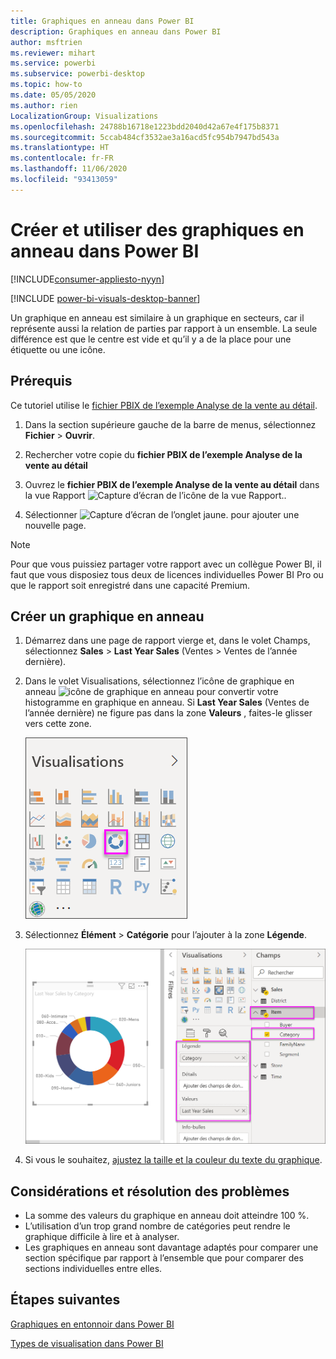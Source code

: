 ```yaml
---
title: Graphiques en anneau dans Power BI
description: Graphiques en anneau dans Power BI
author: msftrien
ms.reviewer: mihart
ms.service: powerbi
ms.subservice: powerbi-desktop
ms.topic: how-to
ms.date: 05/05/2020
ms.author: rien
LocalizationGroup: Visualizations
ms.openlocfilehash: 24788b16718e1223bdd2040d42a67e4f175b8371
ms.sourcegitcommit: 5ccab484cf3532ae3a16acd5fc954b7947bd543a
ms.translationtype: HT
ms.contentlocale: fr-FR
ms.lasthandoff: 11/06/2020
ms.locfileid: "93413059"
---
```

# <a name="create-and-use-doughnut-charts-in-power-bi"></a>Créer et utiliser des graphiques en anneau dans Power BI

[!INCLUDE[consumer-appliesto-nyyn](../includes/consumer-appliesto-nyyn.md)]

[!INCLUDE [power-bi-visuals-desktop-banner](../includes/power-bi-visuals-desktop-banner.md)]

Un graphique en anneau est similaire à un graphique en secteurs, car il représente aussi la relation de parties par rapport à un ensemble. La seule différence est que le centre est vide et qu’il y a de la place pour une étiquette ou une icône.

## <a name="prerequisite"></a>Prérequis

Ce tutoriel utilise le [fichier PBIX de l’exemple Analyse de la vente au détail](https://download.microsoft.com/download/9/6/D/96DDC2FF-2568-491D-AAFA-AFDD6F763AE3/Retail%20Analysis%20Sample%20PBIX.pbix).

1. Dans la section supérieure gauche de la barre de menus, sélectionnez **Fichier** > **Ouvrir**.
   
2. Rechercher votre copie du **fichier PBIX de l’exemple Analyse de la vente au détail**

1. Ouvrez le **fichier PBIX de l’exemple Analyse de la vente au détail** dans la vue Rapport ![Capture d’écran de l’icône de la vue Rapport.](media/power-bi-visualization-kpi/power-bi-report-view.png).

1. Sélectionner ![Capture d’écran de l’onglet jaune.](media/power-bi-visualization-kpi/power-bi-yellow-tab.png) pour ajouter une nouvelle page.


> [!NOTE]
> Pour que vous puissiez partager votre rapport avec un collègue Power BI, il faut que vous disposiez tous deux de licences individuelles Power BI Pro ou que le rapport soit enregistré dans une capacité Premium.    

## <a name="create-a-doughnut-chart"></a>Créer un graphique en anneau

1. Démarrez dans une page de rapport vierge et, dans le volet Champs, sélectionnez **Sales** \> **Last Year Sales** (Ventes > Ventes de l’année dernière).  
   
3. Dans le volet Visualisations, sélectionnez l’icône de graphique en anneau ![icône de graphique en anneau](media/power-bi-visualization-doughnut-charts/power-bi-icon.png) pour convertir votre histogramme en graphique en anneau. Si **Last Year Sales** (Ventes de l’année dernière) ne figure pas dans la zone **Valeurs** , faites-le glisser vers cette zone.
     
   ![Volet de visualisation avec anneau sélectionné](media/power-bi-visualization-doughnut-charts/power-bi-doughnut-chart.png)

4. Sélectionnez **Élément** \> **Catégorie** pour l’ajouter à la zone **Légende**. 
     
    ![anneau en regard du volet Champs](media/power-bi-visualization-doughnut-charts/power-bi-doughnut-done.png)

5. Si vous le souhaitez, [ajustez la taille et la couleur du texte du graphique](power-bi-visualization-customize-title-background-and-legend.md). 

## <a name="considerations-and-troubleshooting"></a>Considérations et résolution des problèmes
* La somme des valeurs du graphique en anneau doit atteindre 100 %.
* L’utilisation d’un trop grand nombre de catégories peut rendre le graphique difficile à lire et à analyser.
* Les graphiques en anneau sont davantage adaptés pour comparer une section spécifique par rapport à l’ensemble que pour comparer des sections individuelles entre elles. 

## <a name="next-steps"></a>Étapes suivantes
[Graphiques en entonnoir dans Power BI](power-bi-visualization-funnel-charts.md)

[Types de visualisation dans Power BI](power-bi-visualization-types-for-reports-and-q-and-a.md)


